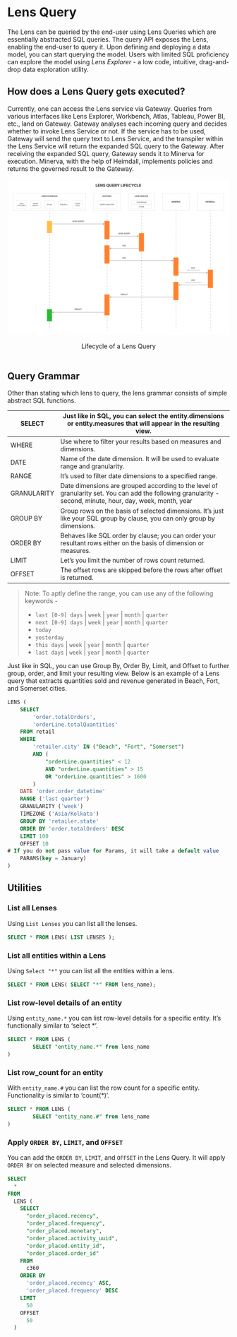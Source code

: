 # Lens Query

The Lens can be queried by the end-user using Lens Queries which are essentially abstracted SQL queries. The query API exposes the Lens, enabling the end-user to query it. Upon defining and deploying a data model, you can start querying the model. Users with limited SQL proficiency can explore the model using *Lens Explorer -* a low code, intuitive, drag-and-drop data exploration utility. 

## How does a Lens Query gets executed?

Currently, one can access the Lens service via Gateway. Queries from various interfaces like Lens Explorer, Workbench, Atlas, Tableau, Power BI, etc., land on Gateway. Gateway analyses each incoming query and decides whether to invoke Lens Service or not. If the service has to be used, Gateway will send the query text to Lens Service, and the transpiler within the Lens Service will return the expanded SQL query to the Gateway. After receiving the expanded SQL query, Gateway sends it to Minerva for execution. Minerva, with the help of Heimdall, implements policies and returns the governed result to the Gateway.
 
<center>

![Picture](./query_lifecycle.png)

</center>

<figcaption align = "center">Lifecycle of a Lens Query</figcaption>
<br>

## Query Grammar

Other than stating which lens to query, the lens grammar consists of simple abstract SQL functions.

| SELECT | Just like in SQL, you can select the entity.dimensions or entity.measures that will appear in the resulting view. |
| --- | --- |
| WHERE | Use where to filter your results based on measures and dimensions. |
| DATE | Name of the date dimension. It will be used to evaluate range and granularity. |
| RANGE | It’s used to filter date dimensions to a specified range.  |
| GRANULARITY | Date dimensions are grouped according to the level of granularity set. You can add the following granularity -second, minute, hour, day, week, month, year |
| GROUP BY | Group rows on the basis of selected dimensions. It’s just like your SQL group by clause, you can only group by dimensions. |
| ORDER BY | Behaves like SQL order by clause; you can order your resultant rows either on the basis of dimension or measures. |
| LIMIT | Let’s you limit the number of rows count returned. |
| OFFSET | The offset rows are skipped before the rows after offset is returned. |

> Note: 
> To aptly define the range, you can use any of the following keywords -
> - `last [0-9] days` | `week` | `year` | `month` | `quarter`
> - `next [0-9] days` | `week` | `year` | `month` | `quarter`
> - `today`
> - `yesterday`
> - `this days` | `week` | `year` | `month` | `quarter`
> - `last days` | `week` | `year` | `month` | `quarter`

Just like in SQL, you can use Group By, Order By, Limit, and Offset to further group, order, and limit your resulting view. Below is an example of a Lens query that extracts quantities sold and revenue generated in Beach, Fort, and Somerset cities.

```sql
LENS (
    SELECT  
        'order.totalOrders',
        'orderLine.totalQuantities'
    FROM retail
    WHERE
        'retailer.city' IN ("Beach", "Fort", "Somerset")
        AND (
            "orderLine.quantities" < 12
            AND "orderLine.quantities" > 15
            OR "orderLine.quantities" > 1600
        )
    DATE 'order.order_datetime' 
    RANGE ('last quarter') 
    GRANULARITY ('week') 
    TIMEZONE ('Asia/Kolkata')
    GROUP BY 'retailer.state'
    ORDER BY 'order.totalOrders' DESC
    LIMIT 100 
    OFFSET 10 
# If you do not pass value for Params, it will take a default value
    PARAMS(key = January)
)
```

## Utilities

### List all Lenses

Using `List Lenses` you can list all the lenses.

```sql
SELECT * FROM LENS( LIST LENSES );
```

### List all entities within a Lens

Using `Select "*"` you can list all the entities within a lens.

```sql
SELECT * FROM LENS( SELECT "*" FROM lens_name);
```

### List row-level details of an entity

Using `entity_name.*` you can list row-level details for a specific entity. It’s functionally similar to ‘select *’.

```sql
SELECT * FROM LENS (
		SELECT "entity_name.*" from lens_name
)
```

### List row_count for an entity

With `entity_name.#` you can list the row count for a specific entity. Functionality is similar to ‘count(*)’.

```sql
SELECT * FROM LENS (
		SELECT "entity_name.#" from lens_name
)
```

### Apply `ORDER BY`, `LIMIT`, and `OFFSET`

You can add the `ORDER BY`, `LIMIT`, and `OFFSET` in the Lens Query. It will apply `ORDER BY` on selected measure and selected dimensions.

```sql
SELECT
  *
FROM
  LENS (
    SELECT
      "order_placed.recency",
      "order_placed.frequency",
      "order_placed.monetary",
      "order_placed.activity_uuid",
      "order_placed.entity_id",
      "order_placed.order_id"
    FROM
      c360
    ORDER BY
      'order_placed.recency' ASC,
      'order_placed.frequency' DESC
    LIMIT
      50
    OFFSET
      50
  )
```